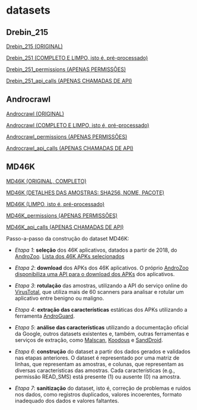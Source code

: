 # datasets

## Drebin_215

[Drebin_215 (ORIGINAL)](https://figshare.com/articles/dataset/Android_malware_dataset_for_machine_learning_2/5854653)

[Drebin_251 (COMPLETO E LIMPO, isto é, pré-processado)](https://github.com/Malware-Hunter/sbseg22_feature_selection/blob/main/datasets/drebin_215_all.csv)

[Drebin_251_permissions (APENAS PERMISSÕES)](https://github.com/Malware-Hunter/sbseg22_feature_selection/blob/main/datasets/drebin_215_permissions.csv)

[Drebin_251_api_calls (APENAS CHAMADAS DE API)](https://github.com/Malware-Hunter/sbseg22_feature_selection/blob/main/datasets/drebin_215_api_calls.csv)

## Androcrawl

[Androcrawl (ORIGINAL)](https://github.com/phretor/ransom.mobi/blob/gh-pages/f/filter.7z)

[Androcrawl (COMPLETO E LIMPO, isto é, pré-processado)](https://github.com/Malware-Hunter/sbseg22_feature_selection/blob/main/datasets/androcrawl_all.csv)

[Androcrawl_permissions (APENAS PERMISSÕES)](https://github.com/Malware-Hunter/sbseg22_feature_selection/blob/main/datasets/androcrawl_permissions.csv)

[Androcrawl_api_calls (APENAS CHAMADAS DE API)](https://github.com/Malware-Hunter/sbseg22_feature_selection/blob/main/datasets/androcrawl_api_calls.csv)

## MD46K

[MD46K (ORIGINAL, COMPLETO)](https://github.com/Malware-Hunter/sbseg22_feature_selection/blob/main/datasets/md46k_original.csv.zip)

[MD46K (DETALHES DAS AMOSTRAS: SHA256, NOME, PACOTE)](https://github.com/Malware-Hunter/sbseg22_feature_selection/blob/main/datasets/md46k_SHA256_nome_pacote.csv.zip)

[MD46K (LIMPO, isto é, pré-processado)](https://github.com/Malware-Hunter/sbseg22_feature_selection/blob/main/datasets/md46k_all.csv.zip)

[MD46K_permissions (APENAS PERMISSÕES)](https://github.com/Malware-Hunter/sbseg22_feature_selection/blob/main/datasets/md46k_permissions.csv.zip)

[MD46K_api_calls (APENAS CHAMADAS DE API)](https://github.com/Malware-Hunter/sbseg22_feature_selection/blob/main/datasets/md46k_api_calls.csv.zip)

Passo-a-passo da construção do dataset MD46K:

- *Etapa 1*:  **seleção** dos 46K aplicativos, datados a partir de 2018, do [AndroZoo](https://androzoo.uni.lu/). [Lista dos 46K APKs selecionados](https://github.com/Malware-Hunter/sbseg22_feature_selection/blob/main/datasets/md46k_SHA256_nome_pacote.csv.zip)

- *Etapa 2*: **download** dos APKs dos 46K aplicativos. O próprio [AndroZoo disponibiliza uma API para o download dos APKs](https://androzoo.uni.lu/api_doc) dos aplicativos.

- *Etapa 3*: **rotulação** das amostras, utilizando a API do serviço online do [VirusTotal](https://www.virustotal.com), que utiliza mais de 60 scanners para analisar e rotular um aplicativo entre benigno ou maligno.

- *Etapa 4*: **extração das características** estáticas dos APKs utilizando a ferramenta [AndroGuard](https://github.com/androguard/androguard).

- *Etapa 5*: **análise das características** utilizando a documentação oficial da Google, outros datasets existentes e, também, outras ferramentas e serviços de extração, como [Malscan](https://github.com/malscan/malscan), [Koodous](https://koodous.com/) e [SandDroid](http://www.sandroid.com/). 

- *Etapa 6*: **construção** do dataset a partir dos dados gerados e validados nas etapas anteriores. O dataset é representado por uma matriz de linhas, que representam as amostras, e colunas, que representam as diversas características das amostras. Cada características (e.g., permissão READ_SMS) está presente (1) ou ausente (0) na amostra. 

- *Etapa 7*: **sanitização** do dataset, isto é, correção de problemas e ruídos nos dados, como registros duplicados, valores incoerentes, formato inadequado dos dados e valores faltantes.
